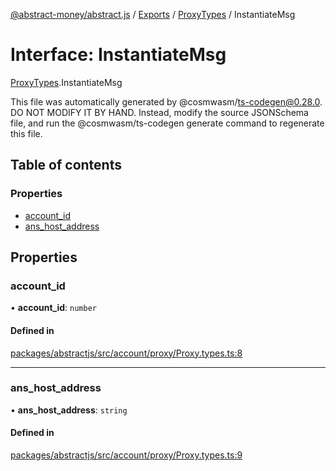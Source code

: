 [@abstract-money/abstract.js](../README.md) / [Exports](../modules.md) / [ProxyTypes](../modules/ProxyTypes.md) / InstantiateMsg

# Interface: InstantiateMsg

[ProxyTypes](../modules/ProxyTypes.md).InstantiateMsg

This file was automatically generated by @cosmwasm/ts-codegen@0.28.0.
DO NOT MODIFY IT BY HAND. Instead, modify the source JSONSchema file,
and run the @cosmwasm/ts-codegen generate command to regenerate this file.

## Table of contents

### Properties

- [account\_id](ProxyTypes.InstantiateMsg.md#account_id)
- [ans\_host\_address](ProxyTypes.InstantiateMsg.md#ans_host_address)

## Properties

### account\_id

• **account\_id**: `number`

#### Defined in

[packages/abstractjs/src/account/proxy/Proxy.types.ts:8](https://github.com/AbstractSDK/frontend/blob/07410073/packages/abstractjs/src/account/proxy/Proxy.types.ts#L8)

___

### ans\_host\_address

• **ans\_host\_address**: `string`

#### Defined in

[packages/abstractjs/src/account/proxy/Proxy.types.ts:9](https://github.com/AbstractSDK/frontend/blob/07410073/packages/abstractjs/src/account/proxy/Proxy.types.ts#L9)

